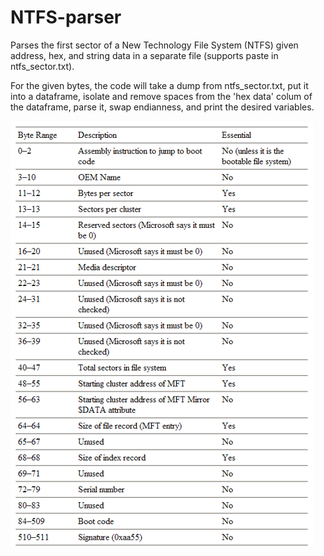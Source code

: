 # NTFS-parser
Parses the first sector of a New Technology File System (NTFS) given address, hex, and string data in a separate file (supports paste in ntfs_sector.txt).

For the given bytes, the code will take a dump from ntfs_sector.txt, put it into a dataframe, isolate and remove spaces from the 'hex data' colum of the dataframe, parse it, swap endianness, and print the desired variables.

![alt text](https://github.com/nwtaf/NTFS-parser/blob/main/NTFSBytes.png)
